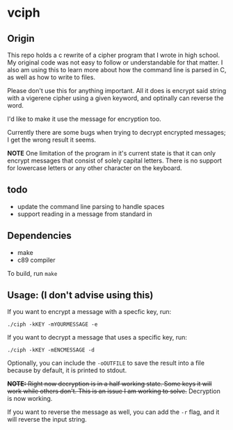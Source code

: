 # vciph
## Origin
This repo holds a c rewrite of a cipher program that I wrote in high
school. My original code was not easy to follow or understandable for that
matter. I also am using this to learn more about how the command line
is parsed in C, as well as how to write to files.

Please don't use this for anything important. All it does is
encrypt said string with a vigerene cipher using a given keyword, and
optinally can reverse the word.

I'd like to make it use the message for encryption too.

Currently there are some bugs when trying to decrypt encrypted messages;
I get the wrong result it seems.

**NOTE**
One limitation of the program in it's current state is that it can only
encrypt messages that consist of solely capital letters. There is no
support for lowercase letters or any other character on the keyboard.

## todo
- update the command line parsing to handle spaces
- support reading in a message from standard in

## Dependencies
* make
* c89 compiler

To build, run `make`

## Usage: (I don't advise using this)

If you want to encrypt a message with a specfic key, run:
```
./ciph -kKEY -mYOURMESSAGE -e
```

If you want to decrypt a message that uses a specific key, run:
```
./ciph -kKEY -mENCMESSAGE -d
```

Optionally, you can include the `-oOUTFILE` to save the result into a file
because by default, it is printed to stdout.

~~**NOTE:** Right now decryption is in a half working state. Some keys it will work while others don't. This is an issue I am working to solve.~~
Decryption is now working.

If you want to reverse the message as well, you can add the `-r` flag, and it will
reverse the input string.

